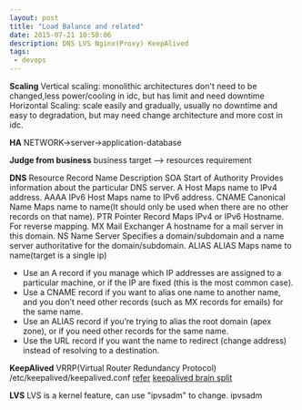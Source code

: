 ```yaml
---
layout: post
title: "Load Balance and related"
date: 2015-07-21 10:50:06
description: DNS LVS Nginx(Proxy) KeepAlived
tags: 
 - devops
---
```


**Scaling**
Vertical scaling: monolithic architectures don't need to be changed,less power/cooling in idc, but has limit and need downtime
Horizontal Scaling: scale easily and gradually, usually no downtime and easy to degradation, but may need change architecture and more cost in idc.

**HA**
NETWORK->server->application-database

**Judge from business**
business target --> resources requirement

**DNS**
Resource Record                              Name                                   Description
SOA                                   Start of Authority           Provides information about the particular DNS server.
A                                            Host                                Maps name to IPv4 address.
AAAA                                       IPv6 Host                             Maps name to IPv6 address.
CNAME                                    Canonical Name                           Maps name to name(It should only be used when there are no other records on that name).
PTR                                      Pointer Record               Maps IPv4 or IPv6 Hostname. For reverse mapping.
MX                                      Mail Exchanger                   A hostname for a mail server in this domain.
NS                                        Name Server          Specifies a domain/subdomain and a name server authoritative for the domain/subdomain.
ALIAS                                       ALIAS                              	Maps name to name(target is a single ip)

- Use an A record if you manage which IP addresses are assigned to a particular machine, or if the IP are fixed (this is the most common case).
- Use a CNAME record if you want to alias one name to another name, and you don’t need other records (such as MX records for emails) for the same name.
- Use an ALIAS record if you’re trying to alias the root domain (apex zone), or if you need other records for the same name.
- Use the URL record if you want the name to redirect (change address) instead of resolving to a destination.

**KeepAlived**
VRRP(Virtual Router Redundancy Protocol)
/etc/keepalived/keepalived.conf
[refer](http://blog.duderamos.com/lvs-and-keepalived-an-example/)
[keepalived brain split](http://www.cammorato.com/2015/07/mitigation-of-vrrp-network-partition-vulnerability-in-keepalived/)

**LVS**
LVS is a kernel feature, can use "ipvsadm" to change.
ipvsadm

